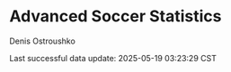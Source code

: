 # Advanced Soccer Statistics
Denis Ostroushko

<!-- gfm -->

Last successful data update: 2025-05-19 03:23:29 CST
